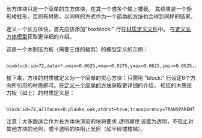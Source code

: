 长方体块只是一个简单的立方体块，在其一个或多个轴上被截。  其结果是一个矩形棱柱形，否则有材质，以同样的方式作为一个[简单的方块](/Defining-a-Simple-Block.md)也会得到同样的结果。

定义一个长方体快，首先应该添加"boxblock:" 行在[材质定义文件](/Texture-Definition-Files.md)中。 在[定义长方体模型](/Defining-cuboid-models.md)获取更详细的介绍。

这是一个木制压力板（需要三维的裁剪）的模型定义的示例：
```
     boxblock:id=72,data=*,xmin=0.0625,xmax=0.9275,ymax=0.0625,zmin=0.0625,zmax=0.9275
```
接下来，方块的材质被定义为一个简单的实心方块：只需用 "block:" 行设定6个方向所引用的材质即可。在[定义一个简单的方块](/Defining-a-Simple-Block.md)获取更详细的介绍。  相应的木质压力板（如上）的材质定义是：
```
     block:id=72,allfaces=0:planks_oak,stdrot=true,transparency=TRANSPARENT
```
注意：大多数适合作为长方体块渲染的块将要求 *透明属性* 设置为透明，不阻止对其他方块的光照，或半透明的块阻止光照（如半砖或楼梯）。
